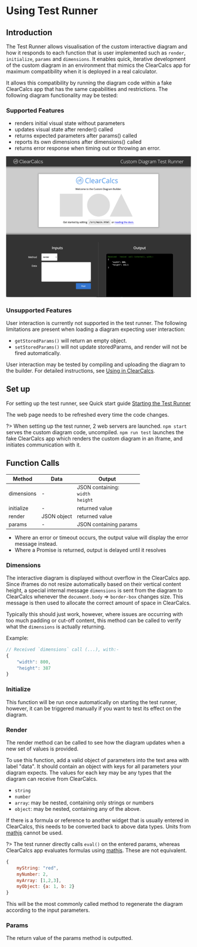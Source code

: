 # Using Test Runner

## Introduction

The Test Runner allows visualisation of the custom interactive diagram and how it responds to each function that is user implemented such as `render`, `initialize`, `params` and `dimensions`. It enables quick, iterative development of the custom diagram in an environment that mimics the ClearCalcs app for maximum compatibility when it is deployed in a real calculator.

It allows this compatibility by running the diagram code within a fake ClearCalcs app that has the same capabilities and restrictions. The following diagram functionality may be tested:

### Supported Features

-   renders initial visual state without parameters
-   updates visual state after render() called
-   returns expected parameters after params() called
-   reports its own dimensions after dimensions() called
-   returns error response when timing out or throwing an error.

![Screenshot of the Test Runner](_media/quick-start-guide/testing-server.png)

### Unsupported Features

User interaction is currently not supported in the test runner. The following limitations are present when loading a diagram expecting user interaction:

-   `getStoredParams()` will return an empty object.
-   `setStoredParams()` will not update storedParams, and render will not be fired automatically.

User interaction may be tested by compiling and uploading the diagram to the builder. For detailed instructions, see [Using in ClearCalcs](/using-in-clearcalcs).

## Set up

For setting up the test runner, see Quick start guide [Starting the Test Runner](/quick-start-guide?id=starting-the-test-runner)

The web page needs to be refreshed every time the code changes.

?> When setting up the test runner, 2 web servers are launched.
`npm start` serves the custom diagram code, uncompiled. `npm run test` launches the fake ClearCalcs app which renders the custom diagram in an iframe, and initiates communication with it.

## Function Calls

| Method     | Data        | Output                                  |
| ---------- | ----------- | --------------------------------------- |
| dimensions | -           | JSON containing:<br>`width`<br>`height` |
| initialize | -           | returned value                          |
| render     | JSON object | returned value                          |
| params     | -           | JSON containing params                  |

-   Where an error or timeout occurs, the output value will display the error message instead.
-   Where a Promise is returned, output is delayed until it resolves

### Dimensions

The interactive diagram is displayed without overflow in the ClearCalcs app. Since iframes do not resize automatically based on their vertical content height, a special internal message `dimensions` is sent from the diagram to ClearCalcs whenever the `document.body` => `border-box` changes size. This message is then used to allocate the correct amount of space in ClearCalcs.

Typically this should just work, however, where issues are occurring with too much padding or cut-off content, this method can be called to verify what the `dimensions` is actually returning.

Example:

```js
// Received `dimensions` call (...), with:-
{
    "width": 800,
    "height": 387
}
```

### Initialize

This function will be run once automatically on starting the test runner, however, it can be triggered manually if you want to test its effect on the diagram.

### Render

The render method can be called to see how the diagram updates when a new set of values is provided.

To use this function, add a valid object of parameters into the text area with label "data". It should contain an object with keys for all parameters your diagram expects. The values for each key may be any types that the diagram can receive from ClearCalcs.

-   `string`
-   `number`
-   `array`: may be nested, containing only strings or numbers
-   `object`: may be nested, containing any of the above.

If there is a formula or reference to another widget that is usually entered in ClearCalcs, this needs to be converted back to above data types. Units from [mathjs](https://mathjs.org/) cannot be used.

?> The test runner directly calls `eval()` on the entered params, whereas ClearCalcs app evaluates formulas using [mathjs](https://mathjs.org/). These are not equivalent.

```js
{
    myString: "red",
    myNumber: 2,
    myArray: [1,2,3],
    myObject: {a: 1, b: 2}
}
```

This will be the most commonly called method to regenerate the diagram according to the input parameters.

### Params

The return value of the params method is outputted.

